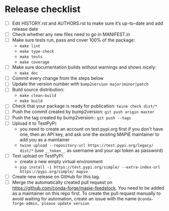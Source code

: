 # Release checklist

- [ ] Edit HISTORY.rst and AUTHORS.rst to make sure it’s up-to-date and add release date
- [ ] Check whether any new files need to go in MANIFEST.in
- [ ] Make sure tests run, pass and cover 100% of the package:
    * `make lint`
    * `make type-check`
    * `make tests`
    * `make coverage`
- [ ] Make sure documentation builds without warnings and shows nicely:
    * `make doc`
- [ ] Commit every change from the steps below
- [ ] Update the version number with `bump2version major|minor|patch`
- [ ] Build source distribution:
    * `make clean-build`
    * `make build`
- [ ] Check that your package is ready for publication: `twine check dist/*`
- [ ] Push the commit created by bump2version: `git push origin master`
- [ ] Push the tag created by bump2version:: `git push --tags`
- [ ] Upload it to TestPyPi:
    * you need to create an account on test.pypi.org first if you don't have one, then an API key, and ask one the existing MAPIE maintainer to add you as a maintainer
    * `twine upload --repository-url https://test.pypi.org/legacy/ dist/*` (use `__token__` as username and your api token as password)
- [ ] Test upload on TestPyPi:
    * create a new empty virtual environment
    * `pip install -i https://test.pypi.org/simple/ --extra-index-url https://pypi.org/simple/ mapie`
- [ ] Create new release on GitHub for this tag.
- [ ] Merge the automatically created pull request on https://github.com/conda-forge/mapie-feedstock. You need to be added as a maintainer on this repo first. To create the pull request
  manually to avoid waiting for automation, create an issue with the name `@conda-forge-admin, please update version`
